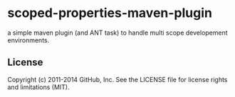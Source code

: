 scoped-properties-maven-plugin
==============================

a simple maven plugin (and ANT task) to handle multi scope developement environments.

## License

Copyright (c) 2011-2014 GitHub, Inc. See the LICENSE file for license rights and
limitations (MIT).
